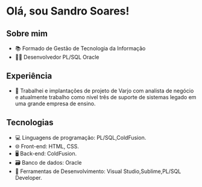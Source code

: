 # Olá, sou Sandro Soares! 

## Sobre mim

- 📚 Formado de Gestão de Tecnologia da Informação
- 👨‍💻 Desenvolvedor PL/SQL Oracle

## Experiência

- 💼 Trabalhei e implantações de projeto de Varjo com analista de negócio e atualmente trabalho como nivel três de suporte de sistemas legado em uma grande empresa de ensino.

## Tecnologias 

- 💻 Linguagens de programação: PL/SQL,ColdFusion.
- 🌐 Front-end: HTML, CSS.
- 🖥️ Back-end: ColdFusion.
- 🗃️ Banco de dados: Oracle
- 🧰 Ferramentas de Desenvolvimento: Visual Studio,Sublime,PL/SQL Developer.
